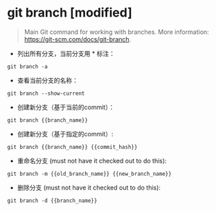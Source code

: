 # git branch [modified]

> Main Git command for working with branches.
> More information: <https://git-scm.com/docs/git-branch>.

- 列出所有分支，当前分支用 * 标注：

`git branch -a`

- 查看当前分支的名称：

`git branch --show-current`

- 创建新分支（基于当前的commit）：

`git branch {{branch_name}}`

- 创建新分支（基于指定的commit）:

`git branch {{branch_name}} {{commit_hash}}`

- 重命名分支 (must not have it checked out to do this):

`git branch -m {{old_branch_name}} {{new_branch_name}}`

- 删除分支 (must not have it checked out to do this):

`git branch -d {{branch_name}}`

